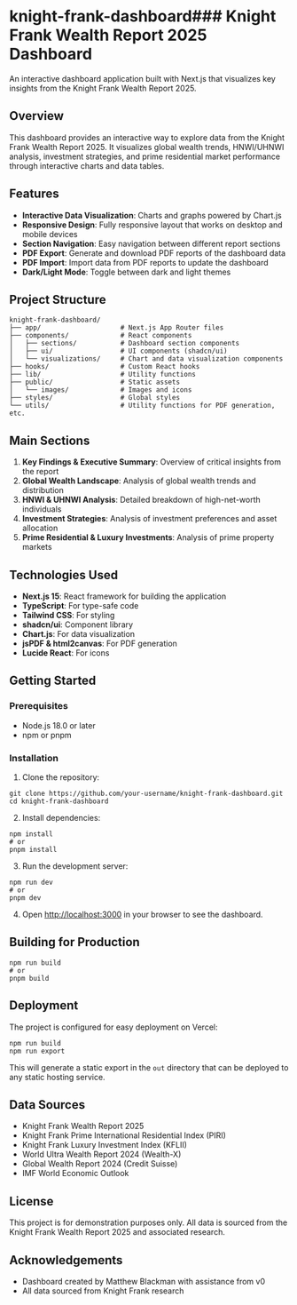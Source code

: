 # knight-frank-dashboard### Knight Frank Wealth Report 2025 Dashboard

An interactive dashboard application built with Next.js that visualizes key insights from the Knight Frank Wealth Report 2025.





## Overview

This dashboard provides an interactive way to explore data from the Knight Frank Wealth Report 2025. It visualizes global wealth trends, HNWI/UHNWI analysis, investment strategies, and prime residential market performance through interactive charts and data tables.

## Features

- **Interactive Data Visualization**: Charts and graphs powered by Chart.js
- **Responsive Design**: Fully responsive layout that works on desktop and mobile devices
- **Section Navigation**: Easy navigation between different report sections
- **PDF Export**: Generate and download PDF reports of the dashboard data
- **PDF Import**: Import data from PDF reports to update the dashboard
- **Dark/Light Mode**: Toggle between dark and light themes


## Project Structure

```plaintext
knight-frank-dashboard/
├── app/                    # Next.js App Router files
├── components/             # React components
│   ├── sections/           # Dashboard section components
│   ├── ui/                 # UI components (shadcn/ui)
│   └── visualizations/     # Chart and data visualization components
├── hooks/                  # Custom React hooks
├── lib/                    # Utility functions
├── public/                 # Static assets
│   └── images/             # Images and icons
├── styles/                 # Global styles
└── utils/                  # Utility functions for PDF generation, etc.
```

## Main Sections

1. **Key Findings & Executive Summary**: Overview of critical insights from the report
2. **Global Wealth Landscape**: Analysis of global wealth trends and distribution
3. **HNWI & UHNWI Analysis**: Detailed breakdown of high-net-worth individuals
4. **Investment Strategies**: Analysis of investment preferences and asset allocation
5. **Prime Residential & Luxury Investments**: Analysis of prime property markets


## Technologies Used

- **Next.js 15**: React framework for building the application
- **TypeScript**: For type-safe code
- **Tailwind CSS**: For styling
- **shadcn/ui**: Component library
- **Chart.js**: For data visualization
- **jsPDF & html2canvas**: For PDF generation
- **Lucide React**: For icons


## Getting Started

### Prerequisites

- Node.js 18.0 or later
- npm or pnpm


### Installation

1. Clone the repository:

```shellscript
git clone https://github.com/your-username/knight-frank-dashboard.git
cd knight-frank-dashboard
```


2. Install dependencies:

```shellscript
npm install
# or
pnpm install
```


3. Run the development server:

```shellscript
npm run dev
# or
pnpm dev
```


4. Open [http://localhost:3000](http://localhost:3000) in your browser to see the dashboard.


## Building for Production

```shellscript
npm run build
# or
pnpm build
```

## Deployment

The project is configured for easy deployment on Vercel:

```shellscript
npm run build
npm run export
```

This will generate a static export in the `out` directory that can be deployed to any static hosting service.

## Data Sources

- Knight Frank Wealth Report 2025
- Knight Frank Prime International Residential Index (PIRI)
- Knight Frank Luxury Investment Index (KFLII)
- World Ultra Wealth Report 2024 (Wealth-X)
- Global Wealth Report 2024 (Credit Suisse)
- IMF World Economic Outlook


## License

This project is for demonstration purposes only. All data is sourced from the Knight Frank Wealth Report 2025 and associated research.

## Acknowledgements

- Dashboard created by Matthew Blackman with assistance from v0
- All data sourced from Knight Frank research
